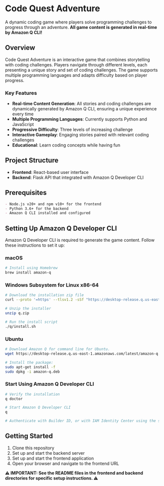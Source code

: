 # Code Quest Adventure

A dynamic coding game where players solve programming challenges to progress through an adventure. **All game content is generated in real-time by Amazon Q CLI!**

## Overview

Code Quest Adventure is an interactive game that combines storytelling with coding challenges. Players navigate through different levels, each presenting a unique story and set of coding challenges. The game supports multiple programming languages and adapts difficulty based on player progress.

### Key Features

- **Real-time Content Generation**: All stories and coding challenges are dynamically generated by Amazon Q CLI, ensuring a unique experience every time
- **Multiple Programming Languages**: Currently supports Python and JavaScript
- **Progressive Difficulty**: Three levels of increasing challenge
- **Interactive Gameplay**: Engaging stories paired with relevant coding challenges
- **Educational**: Learn coding concepts while having fun

## Project Structure

- **Frontend**: React-based user interface
- **Backend**: Flask API that integrated with Amazon Q Developer CLI

## Prerequisites

```markdown
- Node.js v20+ and npm v10+ for the frontend
- Python 3.6+ for the backend 
- Amazon Q CLI installed and configured
```
## Setting Up Amazon Q Developer CLI

Amazon Q Developer CLI is required to generate the game content. Follow these instructions to set it up:

### macOS

```bash
# Install using Homebrew
brew install amazon-q
```

### Windows Subsystem for Linux x86-64

```bash
# Download the installation zip file
curl --proto '=https' --tlsv1.2 -sSf "https://desktop-release.q.us-east-1.amazonaws.com/latest/q-x86_64-linux.zip" -o "q.zip"

# Unzip the installer
unzip q.zip

# Run the install script
./q/install.sh
```

### Ubuntu

```bash
# Download Amazon Q for command line for Ubuntu.
wget https://desktop-release.q.us-east-1.amazonaws.com/latest/amazon-q.deb

# Install the package:
sudo apt-get install -f
sudo dpkg -i amazon-q.deb
```

### Start Using Amazon Q Developer CLI

```bash
# Verify the installation
q doctor

# Start Amazon Q Developer CLI
q

# Authenticate with Builder ID, or with IAM Identity Center using the start URL given to you by your account administrator.
```

## Getting Started

1. Clone this repository
2. Set up and start the backend server
3. Set up and start the frontend application
4. Open your browser and navigate to the frontend URL

**⚠️ IMPORTANT: See the README files in the frontend and backend directories for specific setup instructions. ⚠️**